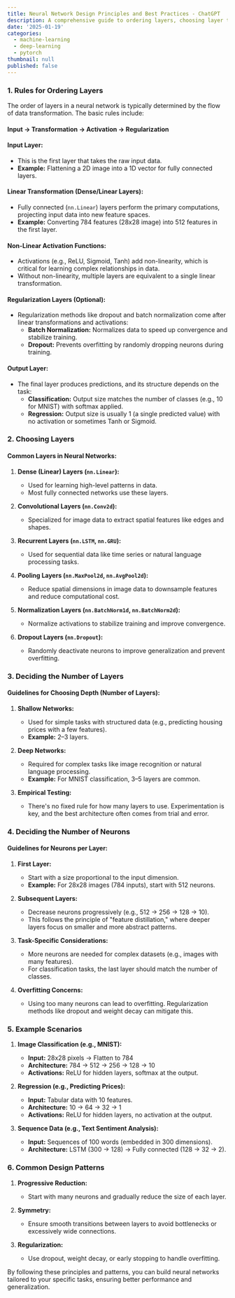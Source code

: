 ```yaml
---
title: Neural Network Design Principles and Best Practices - ChatGPT
description: A comprehensive guide to ordering layers, choosing layer types, deciding the number of layers, and determining the number of neurons in a neural network.
date: '2025-01-19'
categories:
  - machine-learning
  - deep-learning
  - pytorch
thumbnail: null
published: false
---
```

### 1. Rules for Ordering Layers

The order of layers in a neural network is typically determined by the flow of data transformation. The basic rules include:

#### **Input → Transformation → Activation → Regularization**

#### **Input Layer:**
- This is the first layer that takes the raw input data.
- **Example:** Flattening a 2D image into a 1D vector for fully connected layers.

#### **Linear Transformation (Dense/Linear Layers):**
- Fully connected (`nn.Linear`) layers perform the primary computations, projecting input data into new feature spaces.
- **Example:** Converting 784 features (28x28 image) into 512 features in the first layer.

#### **Non-Linear Activation Functions:**
- Activations (e.g., ReLU, Sigmoid, Tanh) add non-linearity, which is critical for learning complex relationships in data.
- Without non-linearity, multiple layers are equivalent to a single linear transformation.

#### **Regularization Layers (Optional):**
- Regularization methods like dropout and batch normalization come after linear transformations and activations:
  - **Batch Normalization:** Normalizes data to speed up convergence and stabilize training.
  - **Dropout:** Prevents overfitting by randomly dropping neurons during training.

#### **Output Layer:**
- The final layer produces predictions, and its structure depends on the task:
  - **Classification:** Output size matches the number of classes (e.g., 10 for MNIST) with softmax applied.
  - **Regression:** Output size is usually 1 (a single predicted value) with no activation or sometimes Tanh or Sigmoid.

### 2. Choosing Layers

#### **Common Layers in Neural Networks:**

1. **Dense (Linear) Layers (`nn.Linear`):**
   - Used for learning high-level patterns in data.
   - Most fully connected networks use these layers.

2. **Convolutional Layers (`nn.Conv2d`):**
   - Specialized for image data to extract spatial features like edges and shapes.

3. **Recurrent Layers (`nn.LSTM`, `nn.GRU`):**
   - Used for sequential data like time series or natural language processing tasks.

4. **Pooling Layers (`nn.MaxPool2d`, `nn.AvgPool2d`):**
   - Reduce spatial dimensions in image data to downsample features and reduce computational cost.

5. **Normalization Layers (`nn.BatchNorm1d`, `nn.BatchNorm2d`):**
   - Normalize activations to stabilize training and improve convergence.

6. **Dropout Layers (`nn.Dropout`):**
   - Randomly deactivate neurons to improve generalization and prevent overfitting.


### 3. Deciding the Number of Layers

#### **Guidelines for Choosing Depth (Number of Layers):**

1. **Shallow Networks:**
   - Used for simple tasks with structured data (e.g., predicting housing prices with a few features).
   - **Example:** 2–3 layers.

2. **Deep Networks:**
   - Required for complex tasks like image recognition or natural language processing.
   - **Example:** For MNIST classification, 3–5 layers are common.

3. **Empirical Testing:**
   - There's no fixed rule for how many layers to use. Experimentation is key, and the best architecture often comes from trial and error.


### 4. Deciding the Number of Neurons

#### **Guidelines for Neurons per Layer:**

1. **First Layer:**
   - Start with a size proportional to the input dimension.
   - **Example:** For 28x28 images (784 inputs), start with 512 neurons.

2. **Subsequent Layers:**
   - Decrease neurons progressively (e.g., 512 → 256 → 128 → 10).
   - This follows the principle of "feature distillation," where deeper layers focus on smaller and more abstract patterns.

3. **Task-Specific Considerations:**
   - More neurons are needed for complex datasets (e.g., images with many features).
   - For classification tasks, the last layer should match the number of classes.

4. **Overfitting Concerns:**
   - Using too many neurons can lead to overfitting. Regularization methods like dropout and weight decay can mitigate this.


### 5. Example Scenarios

1. **Image Classification (e.g., MNIST):**
   - **Input:** 28x28 pixels → Flatten to 784
   - **Architecture:** 784 → 512 → 256 → 128 → 10
   - **Activations:** ReLU for hidden layers, softmax at the output.

2. **Regression (e.g., Predicting Prices):**
   - **Input:** Tabular data with 10 features.
   - **Architecture:** 10 → 64 → 32 → 1
   - **Activations:** ReLU for hidden layers, no activation at the output.

3. **Sequence Data (e.g., Text Sentiment Analysis):**
   - **Input:** Sequences of 100 words (embedded in 300 dimensions).
   - **Architecture:** LSTM (300 → 128) → Fully connected (128 → 32 → 2).


### 6. Common Design Patterns

1. **Progressive Reduction:**
   - Start with many neurons and gradually reduce the size of each layer.

2. **Symmetry:**
   - Ensure smooth transitions between layers to avoid bottlenecks or excessively wide connections.

3. **Regularization:**
   - Use dropout, weight decay, or early stopping to handle overfitting.

By following these principles and patterns, you can build neural networks tailored to your specific tasks, ensuring better performance and generalization.
